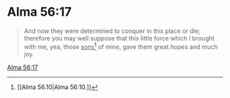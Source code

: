 # Alma 56:17

> And now they were determined to conquer in this place or die; therefore you may well suppose that this little force which I brought with me, yea, those <u>sons</u>[^a] of mine, gave them great hopes and much joy.

[Alma 56:17](https://www.churchofjesuschrist.org/study/scriptures/bofm/alma/56?lang=eng&id=p17#p17)


[^a]: [[Alma 56.10|Alma 56:10.]]
